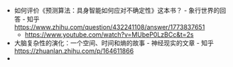 - 如何评价《预测算法：具身智能如何应对不确定性》这本书？ - 象行世界的回答 - 知乎
  https://www.zhihu.com/question/432241108/answer/1773837651
	- https://www.youtube.com/watch?v=MUbeP0LzBCc&t=2s
- 大脑复杂性的演化：一个空间、时间和熵的故事 - 神经现实的文章 - 知乎
  https://zhuanlan.zhihu.com/p/164611866
-